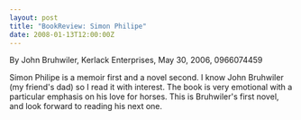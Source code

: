 ```yaml
---
layout: post
title: "BookReview: Simon Philipe"
date: 2008-01-13T12:00:00Z
---
```

By John Bruhwiler, Kerlack Enterprises, May 30, 2006, 0966074459

Simon Philipe is a memoir first and a novel second.  I know John
Bruhwiler (my friend's dad) so I read it with interest.   The book is
very emotional with a particular emphasis on his love for horses.
This is Bruhwiler's first novel, and look forward to reading his next
one.




